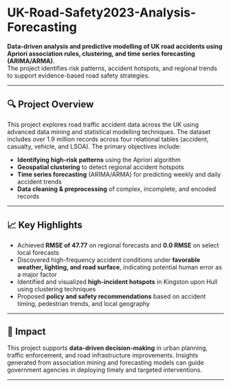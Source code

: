 # UK-Road-Safety2023-Analysis-Forecasting

**Data-driven analysis and predictive modelling of UK road accidents using Apriori association rules, clustering, and time series forecasting (ARIMA/ARMA).**  
The project identifies risk patterns, accident hotspots, and regional trends to support evidence-based road safety strategies.

---

## 🔍 Project Overview

This project explores road traffic accident data across the UK using advanced data mining and statistical modelling techniques. The dataset includes over 1.9 million records across four relational tables (accident, casualty, vehicle, and LSOA). The primary objectives include:

- **Identifying high-risk patterns** using the Apriori algorithm
- **Geospatial clustering** to detect regional accident hotspots
- **Time series forecasting** (ARIMA/ARMA) for predicting weekly and daily accident trends
- **Data cleaning & preprocessing** of complex, incomplete, and encoded records

---

## 📈 Key Highlights

- Achieved **RMSE of 47.77** on regional forecasts and **0.0 RMSE** on select local forecasts
- Discovered high-frequency accident conditions under **favorable weather, lighting, and road surface**, indicating potential human error as a major factor
- Identified and visualized **high-incident hotspots** in Kingston upon Hull using clustering techniques
- Proposed **policy and safety recommendations** based on accident timing, pedestrian trends, and local geography

---

## 🎯 Impact

This project supports **data-driven decision-making** in urban planning, traffic enforcement, and road infrastructure improvements. Insights generated from association mining and forecasting models can guide government agencies in deploying timely and targeted interventions.

---



